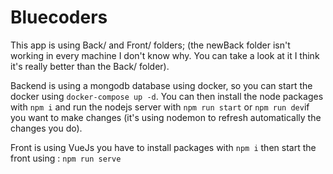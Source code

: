 # Bluecoders

This app is using Back/ and Front/ folders; (the newBack folder isn't working in every machine I don't know why. You can take a look at it I think it's really better than the Back/ folder).

Backend is using a mongodb database using docker, so you can start the docker using `docker-compose up -d`. You can then install the node packages with `npm i` and run the nodejs server with `npm run start` or `npm run dev`if you want to make changes (it's using nodemon to refresh automatically the changes you do).

Front is using VueJs you have to install packages with `npm i` then start the front using : `npm run serve`

